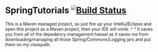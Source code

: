 # SpringTutorials [![Build Status](https://travis-ci.org/fishercoder1534/SpringTutorials.svg?branch=master)](https://travis-ci.org/fishercoder1534/SpringTutorials)

This is a Maven managed project, so just fire up your IntelliJ/Eclipse and open this project as a Maven project, then your IDE will smile. ^ ^
It saves you from all of the depedency management hassel as it saves me from downloading/managing all those Spring/Commons/Logging jars and put them on my classpath.